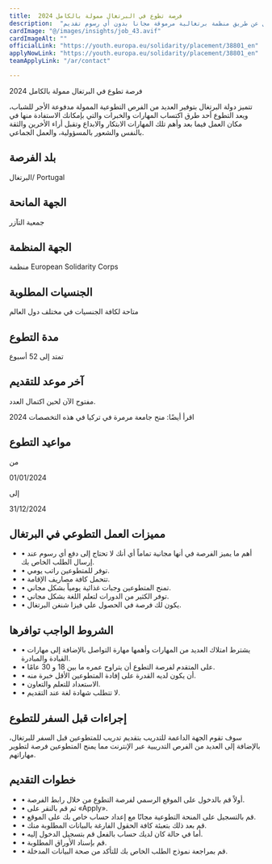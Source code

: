 ```yaml
---
title:  فرصة تطوع في البرتغال ممولة بالكامل 2024 
description:  "أفضل فرصة ذهبية للتطوع ممولة بالكامل في البرتغال عن طريق منظمة برتغالية مرموقة مجانا بدون أي رسوم تقديم" 
cardImage: "@/images/insights/job_43.avif" 
cardImageAlt: "" 
officialLink: "https://youth.europa.eu/solidarity/placement/38801_en" 
applyNowLink: "https://youth.europa.eu/solidarity/placement/38801_en" 
teamApplyLink: "/ar/contact"

---
```


فرصة تطوع في البرتغال ممولة بالكامل 2024

تتميز دولة البرتغال بتوفير العديد من الفرص التطوعية الممولة مدفوعة الأجر للشباب، ويعد التطوع أحد طرق اكتساب المهارات والخبرات والتي بإمكانك الاستفادة منها في مكان العمل فيما بعد وأهم تلك المهارات الابتكار والابداع وتقبل أراء الأخرين والثقة بالنفس والشعور بالمسؤولية، والعمل الجماعي.

## بلد الفرصة

البرتغال/ Portugal

## الجهة المانحة

جمعية التآزر

## الجهة المنظمة

منظمة European Solidarity Corps

## الجنسيات المطلوبة

متاحة لكافة الجنسيات في مختلف دول العالم

## مدة التطوع

تمتد إلى 52 أسبوع

## آخر موعد للتقديم

مفتوح الآن لحين اكتمال العدد.

اقرأ أيضًا: منح جامعة مرمرة في تركيا في هذه التخصصات 2024

## مواعيد التطوع

من

01/01/2024

إلى

31/12/2024

## مميزات العمل التطوعي في البرتغال

- • أهم ما يميز الفرصة في أنها مجانية تماماً أي أنك لا تحتاج إلى دفع أي رسوم عند إرسال الطلب الخاص بك.
- • توفر للمتطوعين راتب يومي.
- • تتحمل كافة مصاريف الإقامة.
- • تمنح المتطوعين وجبات غذائية يومياً بشكل مجاني.
- • توفر الكثير من الدورات لتعلم اللغة بشكل مجاني.
- • يكون لك فرصة في الحصول علي فيزا شنغن البرتغال.

## الشروط الواجب توافرها

- • يشترط امتلاك العديد من المهارات وأهمها مهارة التواصل بالإضافة إلى مهارات القيادة والمبادرة.
- • على المتقدم لفرصة التطوع أن يتراوح عمره ما بين 18 و 30 عامًا.
- • أن يكون لديه القدرة على إفادة المتطوعين الأقل خبرة منه.
- • الاستعداد للتعلم والتعاون.
- • لا تتطلب شهادة لغة عند التقديم.

## إجراءات قبل السفر للتطوع

سوف تقوم الجهة الداعمة للتدريب بتقديم تدريب للمتطوعين قبل السفر للبرتغال، بالإضافة إلى العديد من الفرص التدريبية عبر الإنترنت مما يمنح المتطوعين فرصة لتطوير مهاراتهم.

## خطوات التقديم

- • أولاً قم بالدخول على الموقع الرسمي لفرصة التطوع من خلال رابط الفرصة.
- • ثم قم بالنقر على «Apply».
- • قم بالتسجيل على المنحة التطوعية مجانًا مع إعداد حساب خاص بك على الموقع.
- • قم بعد ذلك بتعبئة كافة الحقول الفارغة بالبيانات المطلوبة منك.
- • أما في حالة كان لديك حساب بالفعل قم بتسجيل الدخول إليه.
- • قم بإسناد الأوراق المطلوبة.
- • قم بمراجعة نموذج الطلب الخاص بك للتأكد من صحة البيانات المدخلة.

